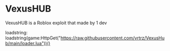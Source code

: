 # VexusHUB
VexusHUB is a Roblox exploit that made by 1 dev

loadstring:
loadstring(game:HttpGet("https://raw.githubusercontent.com/vrtrz/VexusHub/main/loader.lua"))()
